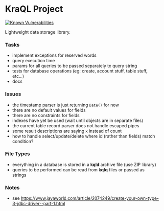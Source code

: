 KraQL Project
=============

[![Known Vulnerabilities](https://snyk.io//test/github/CraicOverflow89/KoXML/badge.svg?targetFile=build.gradle)](https://snyk.io//test/github/CraicOverflow89/KraQL?targetFile=build.gradle)

Lightweight data storage library.

### Tasks

 - implement exceptions for reserved words
 - query execution time
 - params for all queries to be passed separately to query string
 - tests for database operations (eg: create, account stuff, table stuff, etc...)
 - docs

### Issues

 - the timestamp parser is just returning `Date()` for now
 - there are no default values for fields
 - there are no constraints for fields
 - indexes have yet be used (wait until objects are in separate files)
 - the current table record parser does not handle escaped pipes
 - some result descriptions are saying `x` instead of count
 - how to handle select/update/delete where id (rather than fields) match condition?

### File Types

 - everything in a database is stored in a **kqld** archive file (use ZIP library)
 - queries to be performed can be read from **kqlq** files or passed as strings

### Notes

 - see https://www.javaworld.com/article/2074249/create-your-own-type-3-jdbc-driver--part-1.html